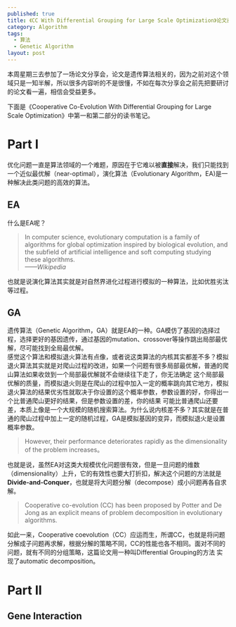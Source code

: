 ```yaml
---
published: true
title: 《CC With Differential Grouping for Large Scale Optimization》论文阅读
category: Algorithm
tags: 
  - 算法
  - Genetic Algorithm
layout: post
---
```


本周星期三去参加了一场论文分享会，论文是遗传算法相关的，因为之前对这个领域只是一知半解，所以很多内容听的不是很懂，不如在每次分享会之前先把要研讨的论文看一遍，相信会受益更多。

下面是《Cooperative Co-Evolution With Differential Grouping for Large Scale Optimization》中第一和第二部分的读书笔记。

# Part I

优化问题一直是算法领域的一个难题，原因在于它难以被**直接**解决，我们只能找到一个近似最优解（near-optimal），演化算法（Evolutionary Algorithm，EA)是一种解决此类问题的高效的算法。

## EA

什么是EA呢？  
>In computer science, evolutionary computation is a family of algorithms for global optimization inspired by biological evolution, and the subfield of artificial intelligence and soft computing studying these algorithms.  
*——Wikipedia*

也就是说演化算法其实就是对自然界进化过程进行模拟的一种算法，比如优胜劣汰等过程。

## GA

遗传算法（Genetic Algorithm，GA）就是EA的一种。GA模仿了基因的选择过程，选择更好的基因遗传，通过基因的mutation、crossover等操作跳出局部最优解，尽可能找到全局最优解。  
感觉这个算法和模拟退火算法有点像，或者说这类算法的内核其实都差不多？模拟退火算法其实就是对爬山过程的改进，如果一个问题有很多局部最优解，普通的爬山算法如果收敛到一个局部最优解就不会继续往下走了，你无法确定
这个局部最优解的质量，而模拟退火则是在爬山的过程中加入一定的概率跳向其它地方，模拟退火算法的结果优劣性就取决于你设置的这个概率参数，参数设置的好，你得出一个比普通爬山更好的结果，但是参数设置的差，你的结果
可能比普通爬山还要差，本质上像是一个大规模的随机搜索算法。为什么说内核差不多？其实就是在普通的爬山过程中加上一定的随机过程，GA是模拟基因的变异，而模拟退火是设置概率参数。
 
>However, their performance deteriorates rapidly as the dimensionality of the problem increases。

也就是说，虽然EA对这类大规模优化问题很有效，但是一旦问题的维数（dimensionality）上升，它的有效性也要大打折扣，解决这个问题的方法就是**Divide-and-Conquer**，也就是将大问题分解（decompose）成小问题再各自求解。

>Cooperative co-evolution (CC) has been proposed by Potter and De Jong as an explicit means of problem decomposition in evolutionary algorithms.

如此一来，Cooperative coevolution（CC）应运而生，所谓CC，也就是将问题分解成子问题再求解，根据分解的策略不同，CC的性能也各不相同。面对不同的问题，就有不同的分组策略，这篇论文用一种叫Differential Grouping的方法
实现了automatic decomposition。

# Part II

## Gene Interaction


